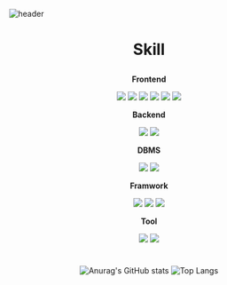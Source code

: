![header](https://capsule-render.vercel.app/api?type=slice&color=0:EEFF00,100:87ceeb&height=300&section=header&text=허창범%20포트폴리오&fontSize=60&rotate=20&fontAlign=55&fontAlignY=40)

# <p align="center">Skill</p>
<div align="center">
<p><strong>Frontend</strong></p>
  <div>
    <img src="https://img.shields.io/badge/html5-E34F26?style=flat-square&logo=html5&logoColor=white"> 
    <img src="https://img.shields.io/badge/css-1572B6?style=flat-square&logo=css3&logoColor=white"> 
    <img src="https://img.shields.io/badge/javascript-F7DF1E?style=flat-square&logo=javascript&logoColor=black"> 
    <img src="https://img.shields.io/badge/bootstrap-7952B3?style=flat-square&logo=bootstrap&logoColor=white">
    <img src="https://img.shields.io/badge/jQuery-d3e1e7?style=flat-square&logo=jquery&logoColor=blue">
    <img src="https://img.shields.io/badge/-Ajax-F7DF1E?style=flat-square&logo=JavaScript&logoColor=blue">
  </div>

<p><strong>Backend</strong></p>
  <div>
    <img src="https://img.shields.io/badge/Java-%23D4A017?style=for-the-badge&logo=Java&logoColor=white">
    <img src="https://img.shields.io/badge/sql-green?style=for-the-badge&logo=sql&logoColor=white"> 
  </div>

<p><strong>DBMS</strong></p>
  <div>
    <img src="https://img.shields.io/badge/oracle-F80000?style=for-the-badge&logo=oracle&logoColor=white"> 
    <img src="https://img.shields.io/badge/mysql-4479A1?style=for-the-badge&logo=mysql&logoColor=white">
  </div>

<p><strong>Framwork</strong></p>
  <div>
    <img src="https://img.shields.io/badge/Spring-6DB33F?style=for-the-badge&logo=spring&logoColor=white"> 
    <img src="https://img.shields.io/badge/mybatis-black?style=for-the-badge&logo=myBatis&logoColor=white">
    <img src="https://img.shields.io/badge/maven-purple?style=for-the-badge&logo=Maven&logoColor=white"> 
  </div>

<p><strong>Tool</strong></p>
  <div>
    <img src="https://img.shields.io/badge/eclipse-2C2255?style=for-the-badge&logo=eclipse&logoColor=white">
    <img src="https://img.shields.io/badge/VS Code-007ACC?style=for-the-badge&logo=visual-studio-code&logoColor=white">
  </div>

#
![Anurag's GitHub stats](https://github-readme-stats.vercel.app/api?username=huhbe&show_icons=true&theme=vue)
![Top Langs](https://github-readme-stats.vercel.app/api/top-langs/?username=huhbe&layout=compact&theme=vue)
</div>
